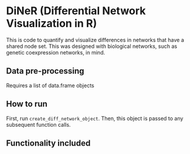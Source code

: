# DiNeR (Differential Network Visualization in R)

This is code to quantify and visualize differences in networks that have a shared node set. This was designed with biological networks, such as genetic coexpression networks, in mind.

## Data pre-processing
Requires a list of data.frame objects

## How to run
First, run `create_diff_network_object`. Then, this object is passed to any subsequent function calls.

## Functionality included

